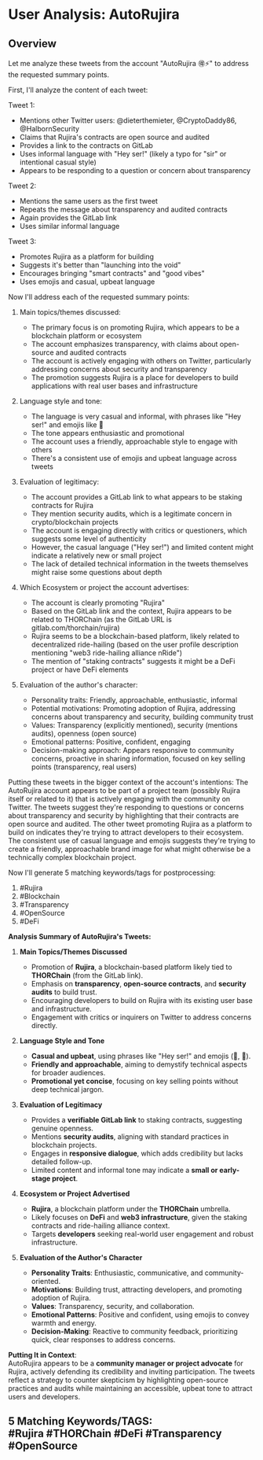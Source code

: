 # User Analysis: AutoRujira

## Overview

<think>
Let me analyze these tweets from the account "AutoRujira 🉐⚡️" to address the requested summary points.

First, I'll analyze the content of each tweet:

Tweet 1:
- Mentions other Twitter users: @dieterthemieter, @CryptoDaddy86, @HalbornSecurity
- Claims that Rujira's contracts are open source and audited
- Provides a link to the contracts on GitLab
- Uses informal language with "Hey ser!" (likely a typo for "sir" or intentional casual style)
- Appears to be responding to a question or concern about transparency

Tweet 2:
- Mentions the same users as the first tweet
- Repeats the message about transparency and audited contracts
- Again provides the GitLab link
- Uses similar informal language

Tweet 3:
- Promotes Rujira as a platform for building
- Suggests it's better than "launching into the void"
- Encourages bringing "smart contracts" and "good vibes"
- Uses emojis and casual, upbeat language

Now I'll address each of the requested summary points:

1. Main topics/themes discussed:
   - The primary focus is on promoting Rujira, which appears to be a blockchain platform or ecosystem
   - The account emphasizes transparency, with claims about open-source and audited contracts
   - The account is actively engaging with others on Twitter, particularly addressing concerns about security and transparency
   - The promotion suggests Rujira is a place for developers to build applications with real user bases and infrastructure

2. Language style and tone:
   - The language is very casual and informal, with phrases like "Hey ser!" and emojis like 💜
   - The tone appears enthusiastic and promotional
   - The account uses a friendly, approachable style to engage with others
   - There's a consistent use of emojis and upbeat language across tweets

3. Evaluation of legitimacy:
   - The account provides a GitLab link to what appears to be staking contracts for Rujira
   - They mention security audits, which is a legitimate concern in crypto/blockchain projects
   - The account is engaging directly with critics or questioners, which suggests some level of authenticity
   - However, the casual language ("Hey ser!") and limited content might indicate a relatively new or small project
   - The lack of detailed technical information in the tweets themselves might raise some questions about depth

4. Which Ecosystem or project the account advertises:
   - The account is clearly promoting "Rujira"
   - Based on the GitLab link and the context, Rujira appears to be related to THORChain (as the GitLab URL is gitlab.com/thorchain/rujira)
   - Rujira seems to be a blockchain-based platform, likely related to decentralized ride-hailing (based on the user profile description mentioning "web3 ride-hailing alliance nRide")
   - The mention of "staking contracts" suggests it might be a DeFi project or have DeFi elements

5. Evaluation of the author's character:
   - Personality traits: Friendly, approachable, enthusiastic, informal
   - Potential motivations: Promoting adoption of Rujira, addressing concerns about transparency and security, building community trust
   - Values: Transparency (explicitly mentioned), security (mentions audits), openness (open source)
   - Emotional patterns: Positive, confident, engaging
   - Decision-making approach: Appears responsive to community concerns, proactive in sharing information, focused on key selling points (transparency, real users)

Putting these tweets in the bigger context of the account's intentions:
The AutoRujira account appears to be part of a project team (possibly Rujira itself or related to it) that is actively engaging with the community on Twitter. The tweets suggest they're responding to questions or concerns about transparency and security by highlighting that their contracts are open source and audited. The other tweet promoting Rujira as a platform to build on indicates they're trying to attract developers to their ecosystem. The consistent use of casual language and emojis suggests they're trying to create a friendly, approachable brand image for what might otherwise be a technically complex blockchain project.

Now I'll generate 5 matching keywords/tags for postprocessing:
1. #Rujira
2. #Blockchain
3. #Transparency
4. #OpenSource
5. #DeFi
</think>

**Analysis Summary of AutoRujira's Tweets:**

1. **Main Topics/Themes Discussed**  
   - Promotion of **Rujira**, a blockchain-based platform likely tied to **THORChain** (from the GitLab link).  
   - Emphasis on **transparency**, **open-source contracts**, and **security audits** to build trust.  
   - Encouraging developers to build on Rujira with its existing user base and infrastructure.  
   - Engagement with critics or inquirers on Twitter to address concerns directly.

2. **Language Style and Tone**  
   - **Casual and upbeat**, using phrases like "Hey ser!" and emojis (💜, 🙌).  
   - **Friendly and approachable**, aiming to demystify technical aspects for broader audiences.  
   - **Promotional yet concise**, focusing on key selling points without deep technical jargon.

3. **Evaluation of Legitimacy**  
   - Provides a **verifiable GitLab link** to staking contracts, suggesting genuine openness.  
   - Mentions **security audits**, aligning with standard practices in blockchain projects.  
   - Engages in **responsive dialogue**, which adds credibility but lacks detailed follow-up.  
   - Limited content and informal tone may indicate a **small or early-stage project**.

4. **Ecosystem or Project Advertised**  
   - **Rujira**, a blockchain platform under the **THORChain** umbrella.  
   - Likely focuses on **DeFi** and **web3 infrastructure**, given the staking contracts and ride-hailing alliance context.  
   - Targets **developers** seeking real-world user engagement and robust infrastructure.

5. **Evaluation of the Author's Character**  
   - **Personality Traits**: Enthusiastic, communicative, and community-oriented.  
   - **Motivations**: Building trust, attracting developers, and promoting adoption of Rujira.  
   - **Values**: Transparency, security, and collaboration.  
   - **Emotional Patterns**: Positive and confident, using emojis to convey warmth and energy.  
   - **Decision-Making**: Reactive to community feedback, prioritizing quick, clear responses to address concerns.

**Putting It in Context**:  
AutoRujira appears to be a **community manager or project advocate** for Rujira, actively defending its credibility and inviting participation. The tweets reflect a strategy to counter skepticism by highlighting open-source practices and audits while maintaining an accessible, upbeat tone to attract users and developers.

**5 Matching Keywords/TAGS**:  
#Rujira #THORChain #DeFi #Transparency #OpenSource
---
